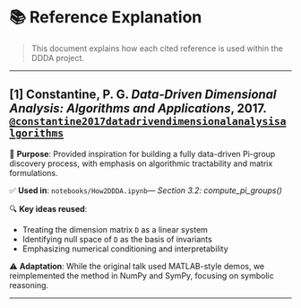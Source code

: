 # 📚 Reference Explanation

> This document explains how each cited reference is used within the DDDA project.

---

## [1] Constantine, P. G. _Data-Driven Dimensional Analysis: Algorithms and Applications_, 2017. [`@constantine2017datadrivendimensionalanalysisalgorithms`](https://github.com/cocoJ-P/How2DDDA/blob/main/references.bib)

📌 **Purpose**: Provided inspiration for building a fully data-driven Pi-group discovery process, with emphasis on algorithmic tractability and matrix formulations.

✅ **Used in**: `notebooks/How2DDDA.ipynb`— _Section 3.2: compute_pi_groups()_

🔍 **Key ideas reused**:

- Treating the dimension matrix `D` as a linear system
- Identifying null space of `D` as the basis of invariants
- Emphasizing numerical conditioning and interpretability

⚠️ **Adaptation**: While the original talk used MATLAB-style demos, we reimplemented the method in NumPy and SymPy, focusing on symbolic reasoning.

---
